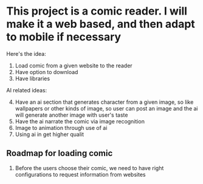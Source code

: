 # This project is a comic reader. I will make it a web based, and then adapt to mobile if necessary


Here's the idea:

1. Load comic from a given website to the reader
2. Have option to download
3. Have libraries

AI related ideas: 

4. Have an ai section that generates character from a given image, so 
   like wallpapers or other kinds of image, so user can post an image
   and the ai will generate another image with user's taste
5. Have the ai narrate the comic via image recognition
6. Image to animation through use of ai 
7. Using ai in get higher qualit

## Roadmap for loading comic

1. Before the users choose their comic, we need to have right configurations to request information from websites
